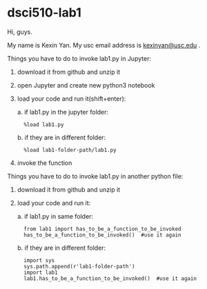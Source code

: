 # dsci510-lab1

Hi, guys. 

My name is Kexin Yan. My usc email address is kexinyan@usc.edu . 

Things you have to do to invoke lab1.py in Jupyter:

1. download it from github and unzip it

2. open Jupyter and create new python3 notebook

3. load your code and run it(shift+enter):
     
     a. if lab1.py in the jupyter folder: 
         
         %load lab1.py
     
     b. if they are in different folder: 
         
         %load lab1-folder-path/lab1.py
     
4. invoke the function

Things you have to do to invoke lab1.py in another python file:

1. download it from github and unzip it

2. load your code and run it:
     
     a. if lab1.py in same folder: 
     
         from lab1 import has_to_be_a_function_to_be_invoked
         has_to_be_a_function_to_be_invoked()  #use it again
     
     b. if they are in different folder: 
     
         import sys
         sys.path.append(r'lab1-folder-path')
         import lab1
         lab1.has_to_be_a_function_to_be_invoked()  #use it again

